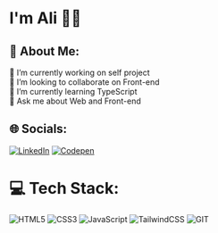 # I'm Ali 🙋‍♂️

## 💫 About Me:
🔭 I’m currently working on self project<br>👯 I’m looking to collaborate on Front-end<br>🌱 I’m currently learning TypeScript<br>💬 Ask me about Web and Front-end


## 🌐 Socials:
[![LinkedIn](https://img.shields.io/badge/LinkedIn-%230077B5.svg?logo=linkedin&logoColor=white)](https://linkedin.com/in/AliShariatian) [![Codepen](https://img.shields.io/badge/Codepen-000000?style=for-the-badge&logo=codepen&logoColor=white)](https://codepen.io/AliShariatian) 

# 💻 Tech Stack:
![HTML5](https://img.shields.io/badge/html5-%23E34F26.svg?style=for-the-badge&logo=html5&logoColor=white) ![CSS3](https://img.shields.io/badge/css3-%231572B6.svg?style=for-the-badge&logo=css3&logoColor=white) ![JavaScript](https://img.shields.io/badge/javascript-%23323330.svg?style=for-the-badge&logo=javascript&logoColor=%23F7DF1E) ![TailwindCSS](https://img.shields.io/badge/tailwindcss-%2338B2AC.svg?style=for-the-badge&logo=tailwind-css&logoColor=white) ![GIT](https://img.shields.io/badge/Git-fc6d26?style=for-the-badge&logo=git&logoColor=white)

<!-- Proudly created with GPRM ( https://gprm.itsvg.in ) -->

